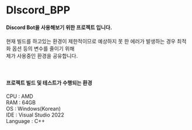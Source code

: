 # DIscord_BPP

#### Discord Bot을 사용해보기 위한 프로젝트 입니다.  
현재 빌드를 하고있는 환경이 제한적이므로 예상하지 못 한 에러가 발생하는 경우 최적화 옵션 등의 변수를 줄이기 위해  
제가 사용중인 환경을 공유합니다.  
<br><br>
#### 프로젝트 빌드 및 테스트가 수행되는 환경  
CPU : AMD  
RAM : 64GB  
OS : Windows(Korean)  
IDE : Visual Studio 2022  
Language : C++    

